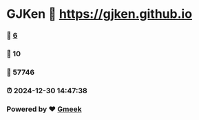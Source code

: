 # GJKen :link: https://gjken.github.io 
### :page_facing_up: [6](https://gjken.github.io/tag.html) 
### :speech_balloon: 10 
### :hibiscus: 57746 
### :alarm_clock: 2024-12-30 14:47:38 
### Powered by :heart: [Gmeek](https://github.com/Meekdai/Gmeek)
